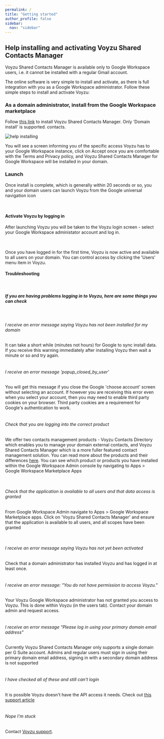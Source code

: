 ```yaml
---
permalink: /
title: "Getting started"
author_profile: false
sidebar:
  nav: "sidebar"
---
```

## Help installing and activating Voyzu Shared Contacts Manager

Voyzu Shared Contacts Manager is available only to Google Workspace users, i.e. it cannot be installed with a regular Gmail account.

The online software is very simple to install and activate, as there is full integration with you as a Google Workspace administrator. Follow these simple steps to install and activate Voyzu:

### As a domain administrator, install from the Google Workspace marketplace

Follow <a target="_blank"
  href="https://gsuite.google.com/u/0/marketplace/app/voyzu_contacts_directory/337624936001">this
  link</a>
to install Voyzu Shared Contacts Manager. Only 'Domain install' is supported.
contacts.

![help installing](https://voyzu.com/img/help_installing.png)

You will see a screen informing you of the specific access Voyzu has to your Google Workspace
instance, click on Accept
once you
are comfortable with the Terms and Privacy policy, and Voyzu Shared Contacts Manager for
Google Workspace will be installed
in your domain.
### Launch
Once install is complete, which is generally within 20 seconds or so, you and your domain users can launch
Voyzu from the Google
  universal navigation icon
<br><br>
<figure class="shadow rounded mb-5">
  <img class="img-responsive rounded" src="img/help_install_launch.png" alt="">
</figure>
<h4>Activate Voyzu by logging in</h4>
After launching Voyzu you will be taken to the Voyzu login screen - select your Google Workspace
administator account
and log in.

<br><br>
Once you have logged in for the first time, Voyzu is now active and available to all
users on your domain.
You can control access by clicking the 'Users' menu item in Voyzu.

</p>


<h4 class="bold">Troubleshooting</h4><br>
<h5>If you are having problems logging in to Voyzu, here are some things you can check</h5><br>

<h6>I receive an error message saying Voyzu has not been installed for my domain</h6>
It can take a short while (minutes not hours) for Google to sync install data. If you receive
this
warning immediately after
installing Voyzu then wait a minute or so and try again.
<br><br>

<h6>I receive an error message 'popup_closed_by_user'</h6>
You will get this message if you close the Google 'choose account' screen without selecting
an account. If
however you are receiving
this error even when you select your account, then you may need to enable third party
cookies on your browser.  Third party cookies are a requirement for Google's authentication to work.
<br><br>

<h6>Check that you are logging into the correct product</h6>

We offer two contacts management products - Voyzu Contacts Directory which enables you to manage your domain external contacts, and
Voyzu Shared Contacts Manager which is a more fuller featured contact management solution.  You can read more about the products and their
differences <a href="directory-vs-shared.html">here</a>.  You can see which product or products you have installed within the Google Workspace
  Admin console by navigating to Apps > Google Workspace Marketplace Apps
<br><br>
<figure class="shadow rounded mb-5">
<img class="img-responsive rounded" src="img/help_gsm_products.png" alt=""></figure>


<h6>Check that the application is available to all users and that data access is granted</h6>

From Google Workspace Admin navigate to Apps > Google Workspace Marketplace apps.  Click on 'Voyzu Shared Contacts Manager' and ensure
that the application is available to all users, and all scopes have been granted
<br><br>
<figure class="shadow rounded mb-5">
<img class="img-responsive rounded" src="img/help_gsm_access.png" alt=""></figure>


<h6>I receive an error message saying Voyzu has not yet been activated</h6>
Check that a domain administrator has installed Voyzu and has logged in at least once.
<br><br>

<h6>I receive an error message: "You do not have permission to access Voyzu."</h6>
Your Voyzu Google Workspace administrator has not granted you access to Voyzu.  This is done within Voyzu (in the users tab). Contact your domain admin and
request access.
<br><br>

<h6>
I receive an error message "Please log in using your primary domain email address"
</h6>
Currently Voyzu Shared Contacts Manager only supports a single domain per G
Suite account. Admins and regular
users must sign in using their primary domain email address, signing in with a secondary
domain address is not supported
<br><br>
<h6>I have checked all of these and still can't login</h6>
It is possible Voyzu doesn't have the API access it needs.  Check out <a href="https://support.google.com/a/answer/7281227?hl=en">this support article</a>
<br><br>

<h6>Nope I'm stuck</h6>
Contact <a href="contact.html">Voyzu support</a>.
</div>




</div>

</div>
</div>
</section>
</main>
